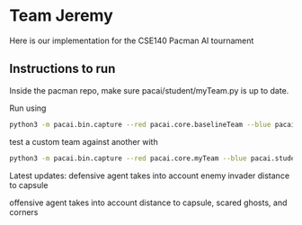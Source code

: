 # Team Jeremy

Here is our implementation for the CSE140 Pacman AI tournament

## Instructions to run

Inside the pacman repo, make sure pacai/student/myTeam.py is up to date.

Run using

```sh
python3 -m pacai.bin.capture --red pacai.core.baselineTeam --blue pacai.student.myTeam
```

test a custom team against another with
```sh
python3 -m pacai.bin.capture --red pacai.core.myTeam --blue pacai.student.<other_file>
```

Latest updates: 
defensive agent takes into account enemy invader distance to capsule

offensive agent takes into account distance to capsule, scared ghosts, and corners
